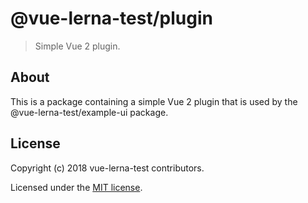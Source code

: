# @vue-lerna-test/plugin

> Simple Vue 2 plugin.

## About

This is a package containing a simple Vue 2 plugin that is used by the @vue-lerna-test/example-ui package.

## License

Copyright (c) 2018 vue-lerna-test contributors.

Licensed under the [MIT license](../../LICENSE.md).
